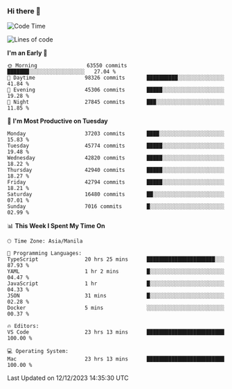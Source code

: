 ### Hi there 👋

<!--START_SECTION:waka-->
![Code Time](http://img.shields.io/badge/Code%20Time-4%2C632%20hrs%2016%20mins-blue)

![Lines of code](https://img.shields.io/badge/From%20Hello%20World%20I%27ve%20Written-104.2%20million%20lines%20of%20code-blue)

**I'm an Early 🐤** 

```text
🌞 Morning                63550 commits       ███████░░░░░░░░░░░░░░░░░░   27.04 % 
🌆 Daytime                98326 commits       ██████████░░░░░░░░░░░░░░░   41.84 % 
🌃 Evening                45306 commits       █████░░░░░░░░░░░░░░░░░░░░   19.28 % 
🌙 Night                  27845 commits       ███░░░░░░░░░░░░░░░░░░░░░░   11.85 % 
```
📅 **I'm Most Productive on Tuesday** 

```text
Monday                   37203 commits       ████░░░░░░░░░░░░░░░░░░░░░   15.83 % 
Tuesday                  45774 commits       █████░░░░░░░░░░░░░░░░░░░░   19.48 % 
Wednesday                42820 commits       █████░░░░░░░░░░░░░░░░░░░░   18.22 % 
Thursday                 42940 commits       █████░░░░░░░░░░░░░░░░░░░░   18.27 % 
Friday                   42794 commits       █████░░░░░░░░░░░░░░░░░░░░   18.21 % 
Saturday                 16480 commits       ██░░░░░░░░░░░░░░░░░░░░░░░   07.01 % 
Sunday                   7016 commits        █░░░░░░░░░░░░░░░░░░░░░░░░   02.99 % 
```


📊 **This Week I Spent My Time On** 

```text
🕑︎ Time Zone: Asia/Manila

💬 Programming Languages: 
TypeScript               20 hrs 25 mins      ██████████████████████░░░   87.93 % 
YAML                     1 hr 2 mins         █░░░░░░░░░░░░░░░░░░░░░░░░   04.47 % 
JavaScript               1 hr                █░░░░░░░░░░░░░░░░░░░░░░░░   04.33 % 
JSON                     31 mins             █░░░░░░░░░░░░░░░░░░░░░░░░   02.28 % 
Docker                   5 mins              ░░░░░░░░░░░░░░░░░░░░░░░░░   00.37 % 

🔥 Editors: 
VS Code                  23 hrs 13 mins      █████████████████████████   100.00 % 

💻 Operating System: 
Mac                      23 hrs 13 mins      █████████████████████████   100.00 % 
```


 Last Updated on 12/12/2023 14:35:30 UTC
<!--END_SECTION:waka-->


<!--
**rad182/rad182** is a ✨ _special_ ✨ repository because its `README.md` (this file) appears on your GitHub profile.

Here are some ideas to get you started:

- 🔭 I’m currently working on ...
- 🌱 I’m currently learning ...
- 👯 I’m looking to collaborate on ...
- 🤔 I’m looking for help with ...
- 💬 Ask me about ...
- 📫 How to reach me: ...
- 😄 Pronouns: ...
- ⚡ Fun fact: ...
-->
